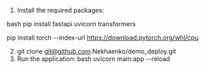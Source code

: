 1. Install the required packages:

bash
pip install fastapi uvicorn transformers

pip install torch --index-url https://download.pytorch.org/whl/cpu

2. git clone git@github.com:Nekhaenko/demo_deploy.git
3. Run the application:
    bash
    uvicorn main:app --reload